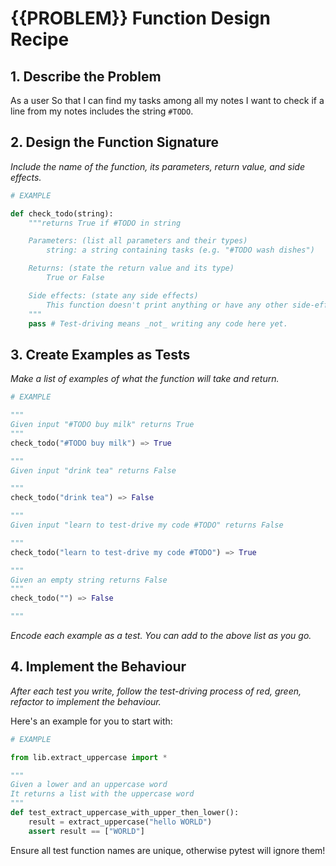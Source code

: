 # {{PROBLEM}} Function Design Recipe

## 1. Describe the Problem

As a user
So that I can find my tasks among all my notes
I want to check if a line from my notes includes the string `#TODO`.


## 2. Design the Function Signature

_Include the name of the function, its parameters, return value, and side effects._

```python
# EXAMPLE

def check_todo(string):
    """returns True if #TODO in string

    Parameters: (list all parameters and their types)
        string: a string containing tasks (e.g. "#TODO wash dishes")

    Returns: (state the return value and its type)
        True or False

    Side effects: (state any side effects)
        This function doesn't print anything or have any other side-effects
    """
    pass # Test-driving means _not_ writing any code here yet.
```

## 3. Create Examples as Tests

_Make a list of examples of what the function will take and return._

```python
# EXAMPLE

"""
Given input "#TODO buy milk" returns True
"""
check_todo("#TODO buy milk") => True

"""
Given input "drink tea" returns False

"""
check_todo("drink tea") => False

"""
Given input "learn to test-drive my code #TODO" returns False

"""
check_todo("learn to test-drive my code #TODO") => True

"""
Given an empty string returns False
"""
check_todo("") => False

"""
```

_Encode each example as a test. You can add to the above list as you go._

## 4. Implement the Behaviour

_After each test you write, follow the test-driving process of red, green, refactor to implement the behaviour._

Here's an example for you to start with:

```python
# EXAMPLE

from lib.extract_uppercase import *

"""
Given a lower and an uppercase word
It returns a list with the uppercase word
"""
def test_extract_uppercase_with_upper_then_lower():
    result = extract_uppercase("hello WORLD")
    assert result == ["WORLD"]
```

Ensure all test function names are unique, otherwise pytest will ignore them!
